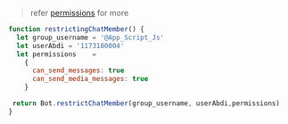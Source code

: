 > refer [permissions](https://core.telegram.org/bots/api#chatpermissions) for more

```js
function restrictingChatMember() {
  let group_username = '@App_Script_Js'
  let userAbdi = '1173180004'
  let permissions	 =
    {
      can_send_messages: true
      can_send_media_messages: true
    }

 return Bot.restrictChatMember(group_username, userAbdi,permissions)
}
```
